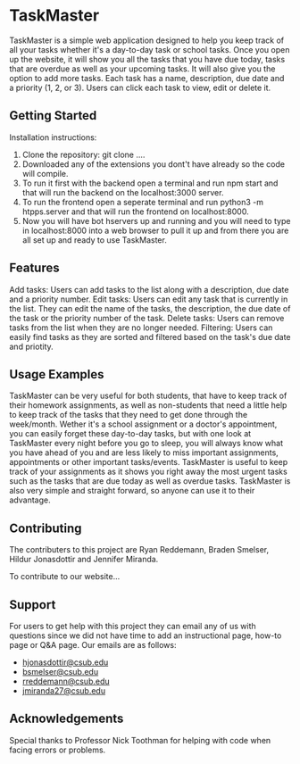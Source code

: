 # TaskMaster

TaskMaster is a simple web application designed to help you keep track of all your tasks whether it's a day-to-day task or school tasks. Once you open up the website, it will show you all the tasks that you have due today, tasks that are overdue as well as your upcoming tasks. It will also give you the option to add more tasks. Each task has a name, description, due date and a priority (1, 2, or 3). Users can click each task to view, edit or delete it.

## Getting Started

Installation instructions: 
 1. Clone the repository: git clone ....
 2. Downloaded any of the extensions you dont't have already so the code will compile.
 3. To run it first with the backend open a terminal and run npm start and that will run the backend on the localhost:3000 server.
 4. To run the frontend open a seperate terminal and run python3 -m htpps.server and that will run the frontend on localhost:8000.
 5. Now you will have bot hservers up and running and you will need to type in localhost:8000 into a web browser to pull it up and from there you are all set up and ready to use TaskMaster.  

## Features

Add tasks: Users can add tasks to the list along with a description, due date and a priority number.
Edit tasks: Users can edit any task that is currently in the list. They can edit the name of the tasks, the description, the due date of the task or the priority number of the task.
Delete tasks: Users can remove tasks from the list when they are no longer needed.
Filtering: Users can easily find tasks as they are sorted and filtered based on the task's due date and priotity.

## Usage Examples

TaskMaster can be very useful for both students, that have to keep track of their homework assignments, as well as non-students that need a little help to keep track of the tasks that they need to get done through the week/month. Wether it's a school assignment or a doctor's appointment, you can easily forget these day-to-day tasks, but with one look at TaskMaster every night before you go to sleep, you will always know what you have ahead of you and are less likely to miss important assignments, appointments or other important tasks/events.
TaskMaster is useful to keep track of your assignments as it shows you right away the most urgent tasks such as the tasks that are due today as well as overdue tasks.
TaskMaster is also very simple and straight forward, so anyone can use it to their advantage.

## Contributing

The contributers to this project are Ryan Reddemann, Braden Smelser, Hildur Jonasdottir and Jennifer Miranda.

To contribute to our website...

## Support

For users to get help with this project they can email any of us with questions since we did not have time to add an instructional page, how-to page or Q&A page. Our emails are as follows:
- hjonasdottir@csub.edu
- bsmelser@csub.edu
- rreddemann@csub.edu
- jmiranda27@csub.edu

## Acknowledgements

Special thanks to Professor Nick Toothman for helping with code when facing errors or problems.
